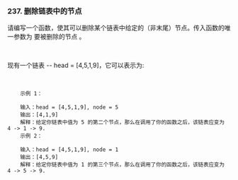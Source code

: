 ### 237. 删除链表中的节点


请编写一个函数，使其可以删除某个链表中给定的（非末尾）节点。传入函数的唯一参数为 要被删除的节点 。

 

现有一个链表 -- head = [4,5,1,9]，它可以表示为:



 
```
    示例 1：
    
    输入：head = [4,5,1,9], node = 5
    输出：[4,1,9]
    解释：给定你链表中值为 5 的第二个节点，那么在调用了你的函数之后，该链表应变为 4 -> 1 -> 9.
    示例 2：
    
    输入：head = [4,5,1,9], node = 1
    输出：[4,5,9]
    解释：给定你链表中值为 1 的第三个节点，那么在调用了你的函数之后，该链表应变为 4 -> 5 -> 9.

```